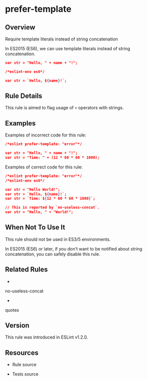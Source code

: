 

# prefer-template
## Overview

Require template literals instead of string concatenation

In ES2015 (ES6), we can use template literals instead of string concatenation.


```json
var str = "Hello, " + name + "!";
```


```json
/*eslint-env es6*/

var str = `Hello, ${name}!`;
```

## Rule Details

This rule is aimed to flag usage of `+` operators with strings.

## Examples

Examples of incorrect code for this rule:


```json
/*eslint prefer-template: "error"*/

var str = "Hello, " + name + "!";
var str = "Time: " + (12 * 60 * 60 * 1000);
```

Examples of correct code for this rule:


```json
/*eslint prefer-template: "error"*/
/*eslint-env es6*/

var str = "Hello World!";
var str = `Hello, ${name}!`;
var str = `Time: ${12 * 60 * 60 * 1000}`;

// This is reported by `no-useless-concat`.
var str = "Hello, " + "World!";
```

## When Not To Use It

This rule should not be used in ES3/5 environments.

In ES2015 (ES6) or later, if you don’t want to be notified about string concatenation, you can safely disable this rule.

## Related Rules


- 
no-useless-concat 

- 
quotes 

## Version

This rule was introduced in ESLint v1.2.0.

## Resources


- Rule source 

- Tests source 

